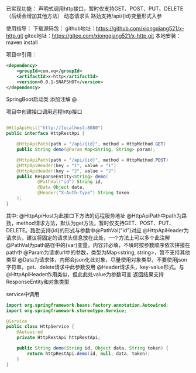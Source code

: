 
已实现功能：
声明式调用http接口，暂时仅支持GET、POST、PUT、DELETE（后续会增加其他方法）
动态请求头
路劲支持/api/{id}变量形式入参

使用指导： 
下载源码包：
github地址：https://github.com/xiongqiang521/x-http.git
gitee地址：https://gitee.com/xiongqiang521/x-http.git
本地安装： maven install

项目中引用：

```xml
<dependency>
    <groupId>com.xq</groupId>
    <artifactId>x-http</artifactId>
    <version>0.0.1-SNAPSHOT</version>
</dependency>
```

SpringBoot启动类 添加注解 @

项目中创建接口调用远程http接口

```java

@HttpApiHost("http://localhost:8080")
public interface HttpRestApi {

    @HttpApiPath(path = "/api/{id}", method = HttpMethod.GET)
    public String demo(@Param Map<String, String> param);

    @HttpApiPath(path = "/api/{id}", method = HttpMethod.POST)
    @HttpApiHeader(key = "1", value = "1")
    @HttpApiHeader(key = "2", value = "2")
    public ResponseEntity<String> demo(
            @PathVal("id") String id,
            @Data Object data,
            @Header("X-Auth-Type") String token
    );
}
```

其中:
@HttpApiHost为此接口下方法的远程服务地址
@HttpApiPath中path为路劲，method请求方法，默认为get方法，暂时仅支持GET、POST、PUT、DELETE。路劲支持{id}的形式与参数中@PathVal("id")对应
@HttpApiHeader为请求头，建议将固定的请求头信息放在此处，一个方法上可以多个此注解
@PathVal为path路径中的{var}变量，内容非必填，不填时按参数顺序依次拼接在path中
@Param为请求url中的参数，类型为Map<string, string>，暂不支持其他类型
@Data为请求体，内部会json化此对象，尽量使用对象类型，不要使用json字符串。get、delete请求中此参数没用
@Header请求头，key-value形式。与@HttpApiHeader作用类似，但此此处value为参数可变
返回结果支持ResponseEntity<T>和对象类型


service中调用

```java
import org.springframework.beans.factory.annotation.Autowired;
import org.springframework.stereotype.Service;

@Service
public class HttpService {
    @Autowired
    private HttpRestApi httpRestApi;

    public String demo(String id, Object data, String token) {
        return httpRestApi.demo(id, null, data, token);
    }
}
```
